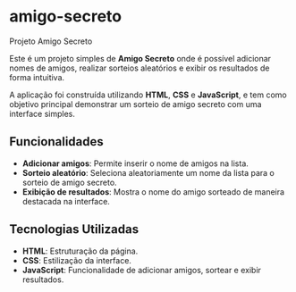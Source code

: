 # amigo-secreto

Projeto Amigo Secreto

Este é um projeto simples de **Amigo Secreto** onde é possível adicionar nomes de amigos, realizar sorteios aleatórios e exibir os resultados de forma intuitiva.

A aplicação foi construída utilizando **HTML**, **CSS** e **JavaScript**, e tem como objetivo principal demonstrar um sorteio de amigo secreto com uma interface simples.

## Funcionalidades

- **Adicionar amigos**: Permite inserir o nome de amigos na lista.
- **Sorteio aleatório**: Seleciona aleatoriamente um nome da lista para o sorteio de amigo secreto.
- **Exibição de resultados**: Mostra o nome do amigo sorteado de maneira destacada na interface.

## Tecnologias Utilizadas

- **HTML**: Estruturação da página.
- **CSS**: Estilização da interface.
- **JavaScript**: Funcionalidade de adicionar amigos, sortear e exibir resultados.
